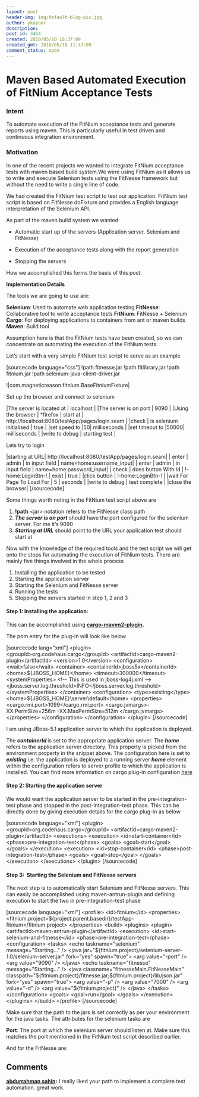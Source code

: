 ```yaml
---
layout: post
header-img: img/default-blog-pic.jpg
author: ykapoor
description: 
post_id: 3464
created: 2010/05/10 16:37:09
created_gmt: 2010/05/10 11:37:09
comment_status: open
---
```


# Maven Based Automated Execution of FitNium Acceptance Tests 

<h3><strong>Intent</strong></h3>

<p><strong> </strong>To automate execution of the FitNium acceptance  tests and generate reports using maven. This is particularly useful in  test driven and continuous integration environment.
<h3><strong>Motivation</strong></h3>
In one<strong> </strong>of the recent projects we wanted to integrate FitNium acceptance tests with maven based build system.We were using FitNium as it allows us to<strong> </strong>write and execute Selenium tests  using the  FitNesse framework but  without the need to write a single  line of   code.</p>
<p>We had created the FitNium test script to test our application. FitNium test script is based on FitNesse doFixture and provides a English language interpretation of  the Selenium API.</p>
<p>As part of the maven build system we wanted</p>
<ul>
<li>
<p>Automatic start up of the servers (Application server, Selenium and FitNesse)</p>
</li>
<li>
<p>Execution of the acceptance tests along with the report generation</p>
</li>
<li>
<p>Stopping the servers</p>
</li>
</ul>
<p>How we accomplished this forms the basis of this post.</p>
<!--more-->

<p><strong>Implementation Details
</strong></p>
<p>The tools we are going to use are:</p>
<p><strong>Selenium</strong>: Used to automate web application testing
<strong>FitNesse</strong>: Collaborative tool to write acceptance tests
<strong>FitNium</strong>: FitNesse + Selenium
<strong>Cargo</strong>: For deploying applications to containers from ant or maven builds
<strong>Maven</strong>: Build tool</p>
<p>Assumption here is that the FitNium tests have been created, so we can concentrate on automating the execution of the FitNium tests.</p>
<p>Let’s start with a very simple FitNium test script to serve as an example</p>
<p>[sourcecode language="css"]
!path fitnesse.jar
!path fitlibrary.jar
!path fitnium.jar
!path selenium-java-client-driver.jar</p>
<p>!|com.magneticreason.fitnium.BaseFitniumFixture|</p>
<p>Set up the browser and connect to selenium</p>
<p>|The server is located at | localhost |
|The server is on port | 9090 |
|Using the browser | *firefox | start at | http://localhost:8080/testApp/pages/login.seam |
|check | is selenium initialised | true |
|set speed to |50| milliseconds |
|set timeout to |50000| milliseconds |
|write to debug | starting test |</p>
<p>Lets try to login</p>
<p>|starting at URL| http://localhost:8080/testApp/pages/login.seam|
| enter | admin | in input field | name=home:username_input|
| enter | admin | in input field | name=home:password_input|
| check | does button With Id | !-home:LoginBtn-! | exist | true |
|click button | !-home:LoginBtn-! |
|wait For Page To Load For | 5 | seconds |
|write to debug | test complete |
|close the browser|
[/sourcecode]</p>
<p>Some things worth noting in the FitNium test script above are
<ol>
    <li><strong>!path</strong> &lt;jar&gt; notation refers to the FitNesse class path</li>
    <li><strong><em>The server is on port</em></strong> should have the port configured for the selenium server. For me it’s 9090</li>
    <li><strong><em>Starting at URL</em></strong> should point to the URL your application test should start at</li>
</ol>
Now with the knowledge of the required tools and the test script we will get onto the steps for automating the execution of FitNium tests.
There are mainly five things involved in the whole process
<ol>
    <li>Installing the application to be tested</li>
    <li>Starting the application server</li>
    <li>Starting the Selenium and FitNesse server</li>
    <li>Running the tests</li>
    <li>Stopping the servers started in step 1, 2 and 3</li>
</ol>
<h4>Step 1: Installing the application:</h4>
<strong> </strong></p>
<p>This can be accomplished using <strong><a href="http://cargo.codehaus.org/Downloads">cargo-maven2-plugin</a>.</strong></p>
<p>The pom entry for the plug-in will look like below</p>
<p>[sourcecode lang="xml"]
&lt;plugin&gt;
 &lt;groupId&gt;org.codehaus.cargo&lt;/groupId&gt;
 &lt;artifactId&gt;cargo-maven2-plugin&lt;/artifactId&gt;
 &lt;version&gt;1.0&lt;/version&gt;
 &lt;configuration&gt;
 &lt;wait&gt;false&lt;/wait&gt;
 &lt;container&gt;
 &lt;containerId&gt;jboss5x&lt;/containerId&gt;
 &lt;home&gt;${JBOSS_HOME}&lt;/home&gt;
 &lt;timeout&gt;300000&lt;/timeout&gt;
 &lt;systemProperties&gt;
 &lt;!-- This is used in jboss-log4j.xml --&gt;
 &lt;jboss.server.log.threshold&gt;INFO&lt;/jboss.server.log.threshold&gt;
 &lt;/systemProperties&gt;
 &lt;/container&gt;
 &lt;configuration&gt;
 &lt;type&gt;existing&lt;/type&gt;
 &lt;home&gt;${JBOSS_HOME}\server\default&lt;/home&gt;
 &lt;properties&gt;
 &lt;cargo.rmi.port&gt;1099&lt;/cargo.rmi.port&gt;
 &lt;cargo.jvmargs&gt;-XX:PermSize=256m -XX:MaxPermSize=512m
 &lt;/cargo.jvmargs&gt;
 &lt;/properties&gt;
 &lt;/configuration&gt;
 &lt;/configuration&gt;
&lt;/plugin&gt;
[/sourcecode]</p>
<p>I am using JBoss-5.1 application server to which the application is deployed.</p>
<p>The <em><strong>containerId </strong></em>is set to the appropriate application server.
The <em><strong>home </strong></em>refers to the application server directory. This property is picked from the environment property in the snippet above.
The configuration here is set to <em><strong>existing </strong></em>i.e. the application is deployed to a running server
<em><strong>home </strong></em>element within the configuration refers to server profile to which the application is installed.
You can find more information on cargo plug-in configuration <a href="http://cargo.codehaus.org/Maven2+plugin">here</a>
<h4>Step 2: Starting the application server</h4>
We would want the application server to be started in the pre-integration-test phase and stopped in the post-integration-test phase. This can be directly done by giving execution details for the cargo plug-in as below</p>
<p>[sourcecode language="xml"]
&lt;plugin&gt;
 &lt;groupId&gt;org.codehaus.cargo&lt;/groupId&gt;
 &lt;artifactId&gt;cargo-maven2-plugin&lt;/artifactId&gt;
 &lt;executions&gt;
 &lt;execution&gt;
 &lt;id&gt;start-container&lt;/id&gt;
 &lt;phase&gt;pre-integration-test&lt;/phase&gt;
 &lt;goals&gt;
 &lt;goal&gt;start&lt;/goal&gt;
 &lt;/goals&gt;
 &lt;/execution&gt;
 &lt;execution&gt;
 &lt;id&gt;stop-container&lt;/id&gt;
 &lt;phase&gt;post-integration-test&lt;/phase&gt;
 &lt;goals&gt;
 &lt;goal&gt;stop&lt;/goal&gt;
 &lt;/goals&gt;
 &lt;/execution&gt;
 &lt;/executions&gt;
&lt;/plugin&gt;
[/sourcecode]
<h4>Step 3:  Starting the Selenium and FitNesse servers</h4>
The next step is to automatically start Selenium and FitNesse servers. This can easily be accomplished using maven-antrun-plugin and defining execution to start the two in pre-integration-test phase</p>
<p>[sourcecode language="xml"]
&lt;profile&gt;
 &lt;id&gt;fitnium&lt;/id&gt;
 &lt;properties&gt;
 &lt;fitnium.project&gt;${project.parent.basedir}/testApp-fitnium&lt;/fitnium.project&gt;
 &lt;/properties&gt;
 &lt;build&gt;
 &lt;plugins&gt;
 &lt;plugin&gt;
 &lt;artifactId&gt;maven-antrun-plugin&lt;/artifactId&gt;
 &lt;execution&gt;
 &lt;id&gt;start-selenium-and-fitnesse&lt;/id&gt;
 &lt;phase&gt;pre-integration-test&lt;/phase&gt;
 &lt;configuration&gt;
 &lt;tasks&gt;
 &lt;echo taskname=&quot;selenium&quot; message=&quot;Starting…&quot; /&gt;
 &lt;java jar=&quot;${fitnium.project}/selenium-server-1.0/selenium-server.jar&quot;
 fork=&quot;yes&quot; spawn=&quot;true&quot;&gt;
 &lt;arg value=&quot;-port&quot; /&gt;
 &lt;arg value=&quot;9090&quot; /&gt;
 &lt;/java&gt;
 &lt;echo taskname=&quot;fitnesse&quot; message=&quot;Starting…&quot; /&gt;
 &lt;java classname=&quot;fitnesseMain.FitNesseMain&quot;
 classpath=&quot;${fitnium.project}/fitnesse.jar;${fitnium.project}/lib/json.jar&quot;
 fork=&quot;yes&quot; spawn=&quot;true&quot;&gt;
 &lt;arg value=&quot;-p&quot; /&gt;
 &lt;arg value=&quot;7000&quot; /&gt;
 &lt;arg value=&quot;-d&quot; /&gt;
 &lt;arg value=&quot;${fitnium.project}&quot; /&gt;
 &lt;/java&gt;
 &lt;/tasks&gt;
 &lt;/configuration&gt;
 &lt;goals&gt;
 &lt;goal&gt;run&lt;/goal&gt;
 &lt;/goals&gt;
 &lt;/execution&gt;
 &lt;/plugins&gt;
 &lt;/build&gt;
&lt;/profile&gt;
[/sourcecode]</p>
<p>Make sure that the path to the jars is set correctly as per your environment for the java tasks. The attributes for the selenium tasks are</p>
<p><strong>Port</strong>: The port at which the selenium server should listen at. Make sure this matches the port mentioned in the FitNium test script described earlier.</p>
<p>And for the FitNesse are:</p>

## Comments

**[abdurrahman sahin](#5305 "2011-02-17 13:48:38"):** I really liked your path to implement a complete test automation. great work.

